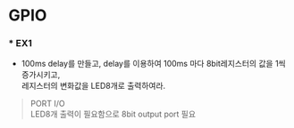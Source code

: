# GPIO  
### * EX1  
  + 100ms delay를 만들고, delay를 이용하여 100ms 마다 8bit레지스터의 값을 1씩증가시키고,  
  레지스터의 변화값을 LED8개로 출력하여라.  
  >PORT I/O  
LED8개 출력이 필요함으로 8bit output port 필요
  
